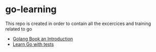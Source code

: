 # go-learning

This repo is created in order to contain all the excercices and training related to go

- [Golang Book an Introduction](https://www.golang-book.com/books/intro)
- [Learn Go with tests](https://quii.gitbook.io/learn-go-with-tests)